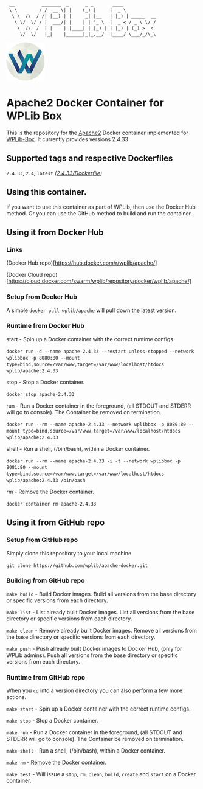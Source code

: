 ```
 __          _______  _      _ _       ____
 \ \        / /  __ \| |    (_) |     |  _ \
  \ \  /\  / /| |__) | |     _| |__   | |_) | _____  __
   \ \/  \/ / |  ___/| |    | | '_ \  |  _ < / _ \ \/ /
    \  /\  /  | |    | |____| | |_) | | |_) | (_) >  <
     \/  \/   |_|    |______|_|_.__/  |____/ \___/_/\_\
```

![WPLib-Box](https://github.com/wplib/wplib.github.io/raw/master/WPLib-Box-100x.png)


# Apache2 Docker Container for WPLib Box
This is the repository for the [Apache2](http://apache.org/) Docker container implemented for [WPLib-Box](https://github.com/wplib/wplib-box).
It currently provides versions 2.4.33


## Supported tags and respective Dockerfiles

`2.4.33`, `2.4`, `latest` _([2.4.33/Dockerfile](https://github.com/wplib/apache-docker/blob/master/2.4.33/Dockerfile))_


## Using this container.
If you want to use this container as part of WPLib, then use the Docker Hub method.
Or you can use the GitHub method to build and run the container.


## Using it from Docker Hub

### Links
(Docker Hub repo)[https://hub.docker.com/r/wplib/apache/]

(Docker Cloud repo)[https://cloud.docker.com/swarm/wplib/repository/docker/wplib/apache/]


### Setup from Docker Hub
A simple `docker pull wplib/apache` will pull down the latest version.


### Runtime from Docker Hub
start - Spin up a Docker container with the correct runtime configs.

`docker run -d --name apache-2.4.33 --restart unless-stopped --network wplibbox -p 8080:80 --mount type=bind,source=/var/www,target=/var/www/localhost/htdocs wplib/apache:2.4.33`

stop - Stop a Docker container.

`docker stop apache-2.4.33`

run - Run a Docker container in the foreground, (all STDOUT and STDERR will go to console). The Container be removed on termination.

`docker run --rm --name apache-2.4.33 --network wplibbox -p 8080:80 --mount type=bind,source=/var/www,target=/var/www/localhost/htdocs wplib/apache:2.4.33`

shell - Run a shell, (/bin/bash), within a Docker container.

`docker run --rm --name apache-2.4.33 -i -t --network wplibbox -p 8081:80 --mount type=bind,source=/var/www,target=/var/www/localhost/htdocs wplib/apache:2.4.33 /bin/bash`

rm - Remove the Docker container.

`docker container rm apache-2.4.33`


## Using it from GitHub repo

### Setup from GitHub repo
Simply clone this repository to your local machine

`git clone https://github.com/wplib/apache-docker.git`


### Building from GitHub repo
`make build` - Build Docker images. Build all versions from the base directory or specific versions from each directory.


`make list` - List already built Docker images. List all versions from the base directory or specific versions from each directory.


`make clean` - Remove already built Docker images. Remove all versions from the base directory or specific versions from each directory.


`make push` - Push already built Docker images to Docker Hub, (only for WPLib admins). Push all versions from the base directory or specific versions from each directory.


### Runtime from GitHub repo
When you `cd` into a version directory you can also perform a few more actions.

`make start` - Spin up a Docker container with the correct runtime configs.


`make stop` - Stop a Docker container.


`make run` - Run a Docker container in the foreground, (all STDOUT and STDERR will go to console). The Container be removed on termination.


`make shell` - Run a shell, (/bin/bash), within a Docker container.


`make rm` - Remove the Docker container.


`make test` - Will issue a `stop`, `rm`, `clean`, `build`, `create` and `start` on a Docker container.


